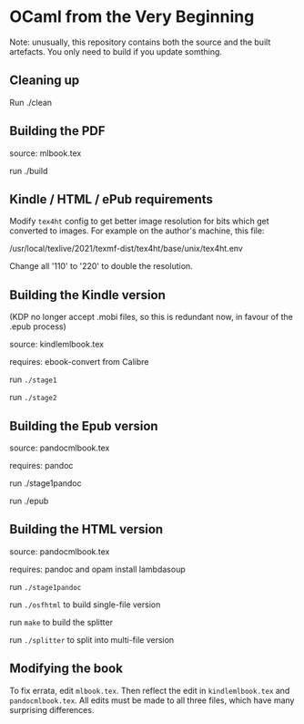 OCaml from the Very Beginning
=============================

Note: unusually, this repository contains both the source and the built
artefacts. You only need to build if you update somthing.

Cleaning up
-----------

Run ./clean


Building the PDF
----------------

source: mlbook.tex

run ./build


Kindle / HTML / ePub requirements
---------------------------------

Modify `tex4ht` config to get better image resolution for bits which get
converted to images. For example on the author's machine, this file:

/usr/local/texlive/2021/texmf-dist/tex4ht/base/unix/tex4ht.env

Change all '110' to '220' to double the resolution.


Building the Kindle version
---------------------------

(KDP no longer accept .mobi files, so this is redundant now, in favour of the
.epub process)

source: kindlemlbook.tex

requires: ebook-convert from Calibre

run `./stage1`

run `./stage2`


Building the Epub version
-------------------------

source: pandocmlbook.tex

requires: pandoc

run ./stage1pandoc

run ./epub


Building the HTML version
-------------------------

source: pandocmlbook.tex

requires: pandoc and opam install lambdasoup

run `./stage1pandoc`

run `./osfhtml` to build single-file version

run `make` to build the splitter

run `./splitter` to split into multi-file version


Modifying the book
------------------

To fix errata, edit `mlbook.tex`. Then reflect the edit in `kindlemlbook.tex`
and `pandocmlbook.tex`. All edits must be made to all three files, which have
many surprising differences.
